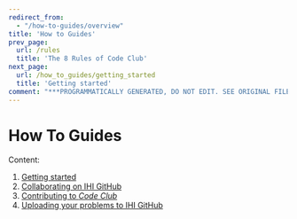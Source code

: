 ```yaml
---
redirect_from:
  - "/how-to-guides/overview"
title: 'How to Guides'
prev_page:
  url: /rules
  title: 'The 8 Rules of Code Club'
next_page:
  url: /how_to_guides/getting_started
  title: 'Getting started'
comment: "***PROGRAMMATICALLY GENERATED, DO NOT EDIT. SEE ORIGINAL FILES IN /content***"
---
```

# How To Guides

Content:
1. [Getting started](getting_started)
1. [Collaborating on IHI GitHub](ihi_github)
1. [Contributing to _Code Club_](contributing)
1. [Uploading your problems to IHI GitHub](upload_problem)
